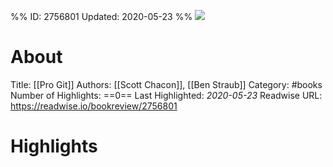 %%
ID: 2756801
Updated: 2020-05-23
%%
![](https://images-na.ssl-images-amazon.com/images/I/51QQtVlsWsL._SL500_.jpg)

# About
Title: [[Pro Git]]
Authors: [[Scott Chacon]], [[Ben Straub]]
Category: #books
Number of Highlights: ==0==
Last Highlighted: *2020-05-23*
Readwise URL: https://readwise.io/bookreview/2756801

# Highlights 